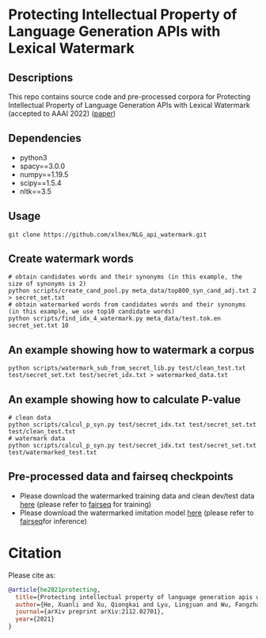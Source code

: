 # Protecting Intellectual Property of Language Generation APIs with Lexical Watermark

## Descriptions
This repo contains source code and pre-processed corpora for Protecting Intellectual Property of Language Generation APIs with Lexical Watermark (accepted to AAAI 2022) ([paper](https://arxiv.org/abs/2112.02701))


## Dependencies
* python3
* spacy==3.0.0
* numpy==1.19.5
* scipy==1.5.4
* nltk==3.5

## Usage
```shell
git clone https://github.com/xlhex/NLG_api_watermark.git
```

## Create watermark words
```shell
# obtain candidates words and their synonyms (in this example, the size of synonyms is 2)
python scripts/create_cand_pool.py meta_data/top800_syn_cand_adj.txt 2 > secret_set.txt 
# obtain watermarked words from candidates words and their synonyms (in this example, we use top10 candidate words)
python scripts/find_idx_4_watermark.py meta_data/test.tok.en secret_set.txt 10
```

## An example showing how to watermark a corpus
```shell
python scripts/watermark_sub_from_secret_lib.py test/clean_test.txt test/secret_set.txt test/secret_idx.txt > watermarked_data.txt
```

## An example showing how to calculate P-value
```shell
# clean data
python scripts/calcul_p_syn.py test/secret_idx.txt test/secret_set.txt test/clean_test.txt
# watermark data
python scripts/calcul_p_syn.py test/secret_idx.txt test/secret_set.txt test/watermarked_test.txt
```

## Pre-processed data and fairseq checkpoints
* Please download the watermarked training data and clean dev/test data [here](https://drive.google.com/file/d/1qMMSfC0qRQ4uUPb618stih9vuxF6BVzZ/view?usp=sharing) (please refer to [fairseq](https://github.com/pytorch/fairseq) for training)
* Please download the watermarked imitation model [here](https://drive.google.com/file/d/1enxCBnMNHtos3e5b6qUWWdbHeJpNpAra/view?usp=sharing) (please refer to [fairseq](https://github.com/pytorch/fairseq)for inference)


# Citation

Please cite as:

``` bibtex
@article{he2021protecting,
  title={Protecting intellectual property of language generation apis with lexical watermark},
  author={He, Xuanli and Xu, Qiongkai and Lyu, Lingjuan and Wu, Fangzhao and Wang, Chenguang},
  journal={arXiv preprint arXiv:2112.02701},
  year={2021}
}
```
